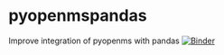 # pyopenmspandas
Improve integration of pyopenms with pandas
[![Binder](https://mybinder.org/badge_logo.svg)](https://mybinder.org/v2/gh/jpfeuffer/pyopenmspandas/main?filepath=PyopenmsPandas.ipynb)
